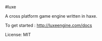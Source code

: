 #luxe 

A cross platform game engine written in haxe.    

To get started : http://luxeengine.com/docs

License: MIT
